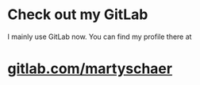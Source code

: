 # Check out my GitLab
I mainly use GitLab now. You can find my profile there at
# [gitlab.com/martyschaer](https://gitlab.com/martyschaer)
